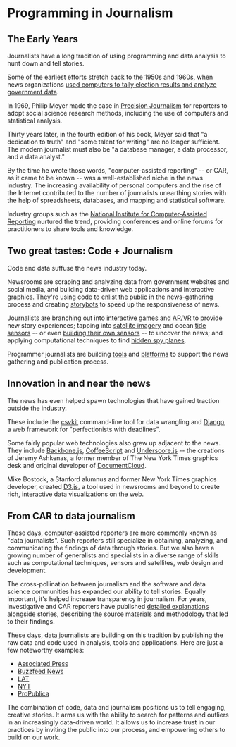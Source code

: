 # Programming in Journalism

## The Early Years

Journalists have a long tradition of using programming and data analysis to hunt down and tell stories.

Some of the earliest efforts stretch back to the 1950s and 1960s, when news organizations [used computers to tally election results and analyze government data](https://en.wikipedia.org/wiki/Computer-assisted_reporting#History_and_development).

In 1969, Philip Meyer made the case in [Precision Journalism][] for reporters to adopt social science research methods, including the use of computers and statistical analysis. 

Thirty years later, in the fourth edition of his book, Meyer said that "a dedication to truth" and "some talent for writing" are no longer sufficient. The modern journalist must also be "a database manager, a data processor, and a data analyst."

By the time he wrote those words, "computer-assisted reporting" -- or CAR, as it came to be known -- was a well-established niche in the news industry. The increasing availability of personal computers and the rise of the Internet contributed to the number of journalists unearthing stories with the help of spreadsheets, databases, and mapping and statistical software.

Industry groups such as the [National Institute for Computer-Assisted Reporting][] nurtured the trend, providing conferences and online forums for practitioners to share tools and knowledge.

[National Institute for Computer-Assisted Reporting]: https://www.ire.org/nicar

[Precision Journalism]: https://books.google.com/books?id=uUzT0M_lPbYC&printsec=frontcover#v=onepage&q&f=false

## Two great tastes: Code + Journalism
 
Code and data suffuse the news industry today. 

Newsrooms are scraping and analyzing data from government websites and social media, and building data-driven web applications and interactive graphics. They're using code to [enlist the public][] in the news-gathering process and creating [storybots][] to speed up the responsiveness of news.

Journalists are branching out into [interactive games][] and [AR/VR][] to provide new story experiences; tapping into [satellite imagery][] and ocean [tide sensors][] -- or even [building their own sensors][] -- to uncover the news; and applying computational techniques to find [hidden spy planes][].

Programmer journalists are building [tools][] and [platforms][] to support the news gathering and publication process.

[enlist the public]: https://www.theguardian.com/news/datablog/2009/jun/18/mps-expenses-houseofcommons
[storybots]: https://source.opennews.org/articles/how-break-news-while-you-sleep/
[interactive games]: https://projects.propublica.org/asylum/
[AR/VR]: https://docs.google.com/presentation/d/1-F_eyqTcKhXb6k2f3KzcwA_Wmy2QQkq39v5cUXTLTr8/present#slide=id.g356b11cd76_0_0
[hidden spy planes]: https://www.buzzfeednews.com/article/peteraldhous/hidden-spy-planes
[satellite imagery]: https://www.revealnews.org/article/who-is-the-wet-prince-of-bel-air-here-are-the-likely-culprits/
[tide sensors]: https://www.reuters.com/investigates/special-report/waters-edge-the-crisis-of-rising-sea-levels/#gauges-interactive
[building their own sensors]: https://current.org/2016/07/wnycs-latest-sensor-journalism-project-zeroes-in-on-heat-island-harlem/
[tools]: https://datasette.readthedocs.io/en/stable
[platforms]: https://www.documentcloud.org/

## Innovation in and near the news

The news has even helped spawn technologies that have gained traction outside the industry.

These include the [csvkit][] command-line tool for data wrangling and [Django][], a web framework for "perfectionists with deadlines".

Some fairly popular web technologies also grew up adjacent to the news. They include [Backbone.js][], [CoffeeScript][] and [Underscore.js][] -- the creations of Jeremy Ashkenas, a former member of The New York Times graphics desk and original developer of [DocumentCloud][]. 

Mike Bostock, a Stanford alumnus and former New York Times graphics developer, created [D3.js][], a tool used in newsrooms and beyond to create rich, interactive data visualizations on the web.

[csvkit]: https://csvkit.readthedocs.io/en/latest/
[Django]: https://www.djangoproject.com/
[Backbone.js]: https://backbonejs.org/
[CoffeeScript]: https://coffeescript.org/
[Underscore.js]: https://underscorejs.org/
[DocumentCloud]: https://www.documentcloud.org/
[D3.js]: https://d3js.org/

## From CAR to data journalism

These days, computer-assisted reporters are more commonly known as "data journalists". Such reporters still specialize in obtaining, analyzing, and communicating the findings of data through stories. But we also have a growing number of generalists and specialists in a diverse range of skills such as computational techniques, sensors and satellites, web design and development.

The cross-pollination between journalism and the software and data science communities has expanded our ability to tell stories. Equally important, it's helped increase transparency in journalism. For years, investigative and CAR reporters have published [detailed explanations][] alongside stories, describing the source materials and methodology that led to their findings. 

These days, data journalists are building on this tradition by publishing the raw data and code used in analysis, tools and applications. Here are just a few noteworthy examples:

* [Associated Press](https://github.com/associatedpress)
* [Buzzfeed News](https://github.com/buzzfeednews)
* [LAT](https://github.com/datadesk)
* [NYT](https://github.com/newsdev)
* [ProPublica](https://github.com/propublica)

The combination of code, data and journalism positions us to tell engaging, creative stories. It arms us with the ability to search for patterns and outliers in an increasingly data-driven world. It allows us to increase trust in our practices by inviting the public into our process, and empowering others to build on our work.

[detailed explanations]: https://www.revealnews.org/article/how-we-identified-lending-disparities-in-federal-mortgage-data/